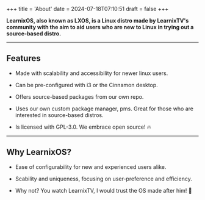 +++
title = 'About'
date = 2024-07-18T07:10:51
draft = false
+++

**LearnixOS, also known as LXOS, is a Linux distro made by LearnixTV's community with the aim to aid users who are new to Linux in trying out a source-based distro.**

---

## Features

- Made with scalability and accessibility for newer linux users.

- Can be pre-configured with i3 or the Cinnamon desktop.

- Offers source-based packages from our own repo.

- Uses our own custom package manager, pms. Great for those who are interested in source-based distros.

- Is licensed with GPL-3.0. We embrace open source! 🔥

---

## Why LearnixOS?

- Ease of configurability for new and experienced users alike.

- Scability and uniqueness, focusing on user-preference and efficiency.

- Why not? You watch LearnixTV, I would trust the OS made after him! 🐧
